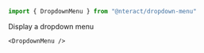 ```jsx static
import { DropdownMenu } from "@nteract/dropdown-menu"
```

Display a dropdown menu

```
<DropdownMenu />
```
